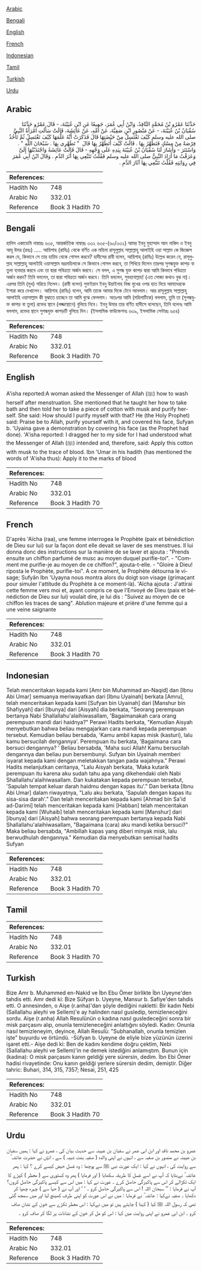 [Arabic](#arabic)

[Bengali](#bengali)

[English](#english)

[French](#french)

[Indonesian](#indonesian)

[Tamil](#tamil)

[Turkish](#turkish)

[Urdu](#urdu)

## Arabic


<div dir="rtl" lang="ar" style={{fontSize:'larger',backgroundColor:'#f8f9fa',padding:20}}>
حَدَّثَنَا عَمْرُو بْنُ مُحَمَّدٍ النَّاقِدُ، وَابْنُ أَبِي عُمَرَ، جَمِيعًا عَنِ ابْنِ عُيَيْنَةَ، - قَالَ عَمْرٌو حَدَّثَنَا سُفْيَانُ بْنُ عُيَيْنَةَ، - عَنْ مَنْصُورٍ ابْنِ صَفِيَّةَ، عَنْ أُمِّهِ، عَنْ عَائِشَةَ، قَالَتْ سَأَلَتِ امْرَأَةٌ النَّبِيَّ صلى الله عليه وسلم كَيْفَ تَغْتَسِلُ مِنْ حَيْضَتِهَا قَالَ فَذَكَرَتْ أَنَّهُ عَلَّمَهَا كَيْفَ تَغْتَسِلُ ثُمَّ تَأْخُذُ فِرْصَةً مِنْ مِسْكٍ فَتَطَهَّرُ بِهَا ‏.‏ قَالَتْ كَيْفَ أَتَطَهَّرُ بِهَا قَالَ ‏ "‏ تَطَهَّرِي بِهَا ‏.‏ سُبْحَانَ اللَّهِ ‏"‏ ‏.‏ وَاسْتَتَرَ - وَأَشَارَ لَنَا سُفْيَانُ بْنُ عُيَيْنَةَ بِيَدِهِ عَلَى وَجْهِهِ - قَالَ قَالَتْ عَائِشَةُ وَاجْتَذَبْتُهَا إِلَىَّ وَعَرَفْتُ مَا أَرَادَ النَّبِيُّ صلى الله عليه وسلم فَقُلْتُ تَتَبَّعِي بِهَا أَثَرَ الدَّمِ ‏.‏ وَقَالَ ابْنُ أَبِي عُمَرَ فِي رِوَايَتِهِ فَقُلْتُ تَتَبَّعِي بِهَا آثَارَ الدَّمِ ‏.‏
</div>
<div style={{backgroundColor:'#f8f9fa',padding:20, marginBottom: 10}}><table> <thead> <tr> <th>References:</th> <th></th> </tr> </thead> <tbody><tr><td>Hadith No</td><td>748</td></tr><tr><td>Arabic No</td><td>332.01</td></tr><tr><td>Reference</td><td>Book 3 Hadith 70</td></tr></tbody></table></div>

## Bengali


<div dir="ltr" lang="bn" style={{fontSize:'larger',backgroundColor:'#f8f9fa',padding:20}}>
হাদিস একাডেমি নাম্বারঃ ৬৩৫, আন্তর্জাতিক নাম্বারঃ ৩৩২ ৬৩৫-(৬০/৩৩২) আমর ইবনু মুহাম্মাদ আন নাকিদ ও ইবনু আবূ উমর (রহঃ) ..... আয়িশাহ (রাযিঃ) থেকে বর্ণিত এক মহিলা রাসূলুল্লাহ সাল্লাল্লাহু আলাইহি ওয়া সাল্লাম কে জিজ্ঞেস করল যে, কিভাবে সে তার হায়িয থেকে গোসল করবে? হাদীসের রাবী বলেন, আয়িশাহ্ (রাযিঃ) উল্লেখ করেন যে, রাসূলুল্লাহ সাল্লাল্লাহু আলাইহি ওয়াসাল্লাম ভদ্রমহিলাকে সে কিভাবে গোসল করবে, তা শিখিয়ে দিলেন তারপর সুগন্ধযুক্ত কাপড় বা তুলা ব্যবহার করবে এবং তা দ্বারা পবিত্রতা অর্জন করবে। সে বলল, এ সুগন্ধ যুক্ত কাপড় দ্বারা আমি কিভাবে পবিত্রতা অর্জন করব? তিনি বললেন, তা দ্বারা পবিত্রতা অর্জন করবে। তিনি বললেন, সুবহানাল্লাহ! (এত সোজা কথাও বুঝ না)। এরপর তিনি (মুখ) সরিয়ে নিলেন। (রাবী বলেন) সুফইয়ান ইবনু উয়াইনাহ নিজ মুখের ওপর হাত দিয়ে আমাদেরকে ইশারা করে দেখালেন। আয়িশাহ (রাযিঃ) বলেন, আমি তাকে আমার দিকে টেনে আনলাম। আর রাসূলুল্লাহ সাল্লাল্লাহু আলাইহি ওয়াসাল্লাম কী বুঝাতে চাচ্ছেন তা আমি বুঝে ফেললাম। অতঃপর আমি (মহিলাটিকে) বললাম, তুমি তা (সুগন্ধযুক্ত কাপড় বা তুলা) রক্তের স্থানে (লজ্জাস্থানে) বুলিয়ে নিবে। ইবনু উমার তার বর্ণিত হাদীসে বলেছেন, তিনি বলেনঃ আমি বললাম, রক্তের স্থানে সুগন্ধযুক্ত কাপড়টি বুলিয়ে দিন। (ইসলামিক ফাউন্ডেশনঃ ৬৩৯, ইসলামিক সেন্টারঃ ৬৫৪)
</div>
<div style={{backgroundColor:'#f8f9fa',padding:20, marginBottom: 10}}><table> <thead> <tr> <th>References:</th> <th></th> </tr> </thead> <tbody><tr><td>Hadith No</td><td>748</td></tr><tr><td>Arabic No</td><td>332.01</td></tr><tr><td>Reference</td><td>Book 3 Hadith 70</td></tr></tbody></table></div>

## English


<div dir="ltr" lang="en" style={{fontSize:'larger',backgroundColor:'#f8f9fa',padding:20}}>
A'isha reported:A woman asked the Messenger of Allah (ﷺ) how to wash herself after menstruation. She mentioned that he taught her how to take bath and then told her to take a piece of cotton with musk and purify herself. She said: How should I purify myself with that? He (the Holy Prophet) said: Praise be to Allah, purify yourself with it, and covered his face, Sufyan b. 'Uyaina gave a demonstration by covering his face (as the Prophet had done). 'A'isha reported: I dragged her to my side for I had understood what the Messenger of Allah (ﷺ) intended and, therefore, said: Apply this cotton with musk to the trace of blood. Ibn 'Umar in his hadith (has mentioned the words of 'A'isha thus): Apply it to the marks of blood
</div>
<div style={{backgroundColor:'#f8f9fa',padding:20, marginBottom: 10}}><table> <thead> <tr> <th>References:</th> <th></th> </tr> </thead> <tbody><tr><td>Hadith No</td><td>748</td></tr><tr><td>Arabic No</td><td>332.01</td></tr><tr><td>Reference</td><td>Book 3 Hadith 70</td></tr></tbody></table></div>

## French


<div dir="ltr" lang="fr" style={{fontSize:'larger',backgroundColor:'#f8f9fa',padding:20}}>
D'après 'Aïcha (raa), une femme interrogea le Prophète (paix et bénédiction de Dieu sur lui) sur la façon dont elle devait se laver de ses menstrues. Il lui donna donc des instructions sur la manière de se laver et ajouta : "Prends ensuite un chiffon parfumé de musc au moyen duquel purifie-toi". - "Comment me purifie-je au moyen de ce chiffon?", ajouta-t-elle. - "Gloire à Dieu! riposta le Prophète, purifie-toi". A ce moment, le Prophète détourna le visage; Sufyân Ibn 'Uyayna nous montra alors du doigt son visage (grimaçant pour simuler l'attitude du Prophète à ce moment-là). 'Aïcha ajouta : J'attirai cette femme vers moi et, ayant compris ce que l'Envoyé de Dieu (paix et bénédiction de Dieu sur lui) voulait dire, je lui dis : "Suivez au moyen de ce chiffon les traces de sang". Ablution majeure et prière d'une femme qui a une veine saignante
</div>
<div style={{backgroundColor:'#f8f9fa',padding:20, marginBottom: 10}}><table> <thead> <tr> <th>References:</th> <th></th> </tr> </thead> <tbody><tr><td>Hadith No</td><td>748</td></tr><tr><td>Arabic No</td><td>332.01</td></tr><tr><td>Reference</td><td>Book 3 Hadith 70</td></tr></tbody></table></div>

## Indonesian


<div dir="ltr" lang="id" style={{fontSize:'larger',backgroundColor:'#f8f9fa',padding:20}}>
Telah menceritakan kepada kami [Amr bin Muhammad an-Naqid] dan [Ibnu Abi Umar] semuanya meriwayatkan dari [Ibnu Uyainah] berkata [Amru], telah menceritakan kepada kami [Sufyan bin Uyainah] dari [Manshur bin Shafiyyah] dari [Ibunya] dari [Aisyah] dia berkata, "Seorang perempuan bertanya Nabi Shallallahu'alaihiwasallam, 'Bagaimanakah cara orang perempuan mandi dari haidnya?" Perawi Hadits berkata, "Kemudian Aisyah menyebutkan bahwa beliau mengajarkan cara mandi kepada perempuan tersebut. Kemudian beliau bersabda, 'Kamu ambil kapas misk (kasturi), lalu kamu bersucilah dengannya'. Perempuan itu berkata, 'Bagaimana cara bersuci dengannya? ' Beliau bersabda, 'Maha suci Allah! Kamu bersucilah dengannya dan beliau pun bersembunyi. Sufyan bin Uyainah memberi isyarat kepada kami dengan meletakkan tangan pada wajahnya." Perawi Hadits melanjutkan ceritanya, "Lalu Aisyah berkata, 'Maka kutarik perempuan itu karena aku sudah tahu apa yang dikehendaki oleh Nabi Shallallahu'alaihiwasallam. Dan kukatakan kepada perempuan tersebut, 'Sapulah tempat keluar darah haidmu dengan kapas itu'." Dan berkata [Ibnu Abi Umar] dalam riwayatnya, "Lalu aku berkata, 'Sapulah dengan kapas itu sisa-sisa darah'." Dan telah menceritakan kepada kami [Ahmad bin Sa'id ad-Darimi] telah menceritakan kepada kami [Habban] telah menceritakan kepada kami [Wuhaib] telah menceritakan kepada kami [Manshur] dari [ibunya] dari [Aisyah] bahwa seorang perempuan bertanya kepada Nabi Shallallahu'alaihiwasallam, "Bagaimana (cara) aku mandi ketika bersuci?" Maka beliau bersabda, "Ambillah kapas yang diberi minyak misk, lalu berwudhulah dengannya." Kemudian dia menyebutkan semisal hadits Sufyan
</div>
<div style={{backgroundColor:'#f8f9fa',padding:20, marginBottom: 10}}><table> <thead> <tr> <th>References:</th> <th></th> </tr> </thead> <tbody><tr><td>Hadith No</td><td>748</td></tr><tr><td>Arabic No</td><td>332.01</td></tr><tr><td>Reference</td><td>Book 3 Hadith 70</td></tr></tbody></table></div>

## Tamil


<div dir="ltr" lang="ta" style={{fontSize:'larger',backgroundColor:'#f8f9fa',padding:20}}>

</div>
<div style={{backgroundColor:'#f8f9fa',padding:20, marginBottom: 10}}><table> <thead> <tr> <th>References:</th> <th></th> </tr> </thead> <tbody><tr><td>Hadith No</td><td>748</td></tr><tr><td>Arabic No</td><td>332.01</td></tr><tr><td>Reference</td><td>Book 3 Hadith 70</td></tr></tbody></table></div>

## Turkish


<div dir="ltr" lang="tr" style={{fontSize:'larger',backgroundColor:'#f8f9fa',padding:20}}>
Bize Amr b. Muhammed en-Nakid ve İbn Ebu Ömer birlikte İbn Uyeyne'den tahdis etti. Amr dedi ki: Bize Süfyan b. Uyeyne, Mansur b. Safiye'den tahdis etti. O annesinden, o Aişe (r.anha)'dan şöyle dediğini nakletti: Bir kadın Nebi (Sallallahu aleyhi ve Sellem)'e ay halinden nasıl gusledip, temizleneceğini sordu. Aişe (r.anha) Allah Resulünün o kadına nasıl gusledeceğini sonra bir misk parçasını alıp, onunla temizleneceğini anlattığını söyledi. Kadın: Onunla nasıl temizleneyim, deyince, Allah Resulü: "Subhanallah, onunla temizlen işte" buyurdu ve örtündü. -Süfyan b. Uyeyne de eliyle bize yüzünün üzerini işaret etti.- Aişe dedi ki: Ben de kadını kendime doğru çektim, Nebi (Sallallahu aleyhi ve Sellem)'in ne demek istediğini anlamıştım. Bunun için (kadına): O misk parçasını kanın geldiği yere sürersin, dedim. İbn Ebi Ömer hadisi rivayetinde: Onu kanın geldiği yerlere sürersin dedim, demiştir. Diğer tahric: Buhari, 314, 315, 7357; Nesai, 251, 425
</div>
<div style={{backgroundColor:'#f8f9fa',padding:20, marginBottom: 10}}><table> <thead> <tr> <th>References:</th> <th></th> </tr> </thead> <tbody><tr><td>Hadith No</td><td>748</td></tr><tr><td>Arabic No</td><td>332.01</td></tr><tr><td>Reference</td><td>Book 3 Hadith 70</td></tr></tbody></table></div>

## Urdu


<div dir="rtl" lang="ur" style={{fontSize:'larger',backgroundColor:'#f8f9fa',padding:20}}>
عمرو بن محمد ناقد اور ابن ابی عمر نے سفیان بن عیینہ سے حدیث بیان کی ، عمرو نے کہا : ہمیں سفیان بن عیینہ نے منصور بن صفیہ سے ، انہوں نے اپنی والدہ ( صفیہ بنت شیبہ ) سے ، انۂں نے حضرت عائشہ ؓ سے روایت کی ، انہوں نے کہا : ایک عورت نبی ﷺ سے پوچھا : وہ غسل حیض کیسے کرے ؟ کہا : پھر عائشہ ؓ نےبتایا کہ آپ نے اسے غسل کا طریقہ سکھایا ( اور فرمایا ) پھر وہ کستوری سے ( معطر ) کپڑے کا ایک ٹکڑالے کر اس سے پاکیزگی حاصل کرے ۔ عورت نے کہا : میں اس سے کیسے پاکیزگی حاصل کروں؟ آپ نے فرمایا : ’’ سبحان اللہ ! اس سے پاکیزگی حاصل کرو ۔ ‘ ‘ اور آپ نے ( حیا سے ) چہرہ چھپا کر دکھایا ۔ صفیہ نےکہا : عائشہ ؓ نے فرمایا : میں نے اس عورت کو اپنی طرف کھینچ لیا اور میں سمجھ گئی تھی کہ رسول اللہ ﷺ کیا ( کہنا ) چاہتے ہیں تو میں نےکہا : اس معطر ٹکڑے سے خون کے نشان صاف کرو ۔ ابن ابی عمرو نے اپنی روایت میں کہا : اس کو مل کر خون کے نشانات پر لگا کر صاف کرو ۔
</div>
<div style={{backgroundColor:'#f8f9fa',padding:20, marginBottom: 10}}><table> <thead> <tr> <th>References:</th> <th></th> </tr> </thead> <tbody><tr><td>Hadith No</td><td>748</td></tr><tr><td>Arabic No</td><td>332.01</td></tr><tr><td>Reference</td><td>Book 3 Hadith 70</td></tr></tbody></table></div>